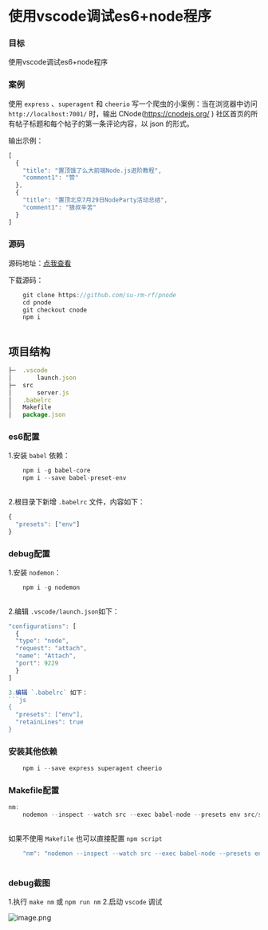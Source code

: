 # 使用vscode调试es6+node程序

### 目标

使用vscode调试es6+node程序

### 案例

使用 `express` 、`superagent` 和 `cheerio` 写一个爬虫的小案例：当在浏览器中访问 `http://localhost:7001/` 时，输出 CNode(https://cnodejs.org/ ) 社区首页的所有帖子标题和每个帖子的第一条评论内容，以 json 的形式。

输出示例：

```js
[
  {
    "title": "置顶饿了么大前端Node.js进阶教程",
	"comment1": "赞"
  },
  {
    "title": "置顶北京7月29日NodeParty活动总结",
	"comment1": "狼叔辛苦"
  }
]

```

### 源码
 源码地址：[点我查看](https://github.com/su-rm-rf/pnode/tree/cnode)
 
 下载源码：
```js
	git clone https://github.com/su-rm-rf/pnode
	cd pnode
	git checkout cnode
	npm i	
	
```

## 项目结构

```js
├─	.vscode
│		launch.json
├─	src
│		server.js
│	.babelrc
│	Makefile
│	package.json

```

### es6配置

1.安装 `babel` 依赖：
```js
	npm i -g babel-core
	npm i --save babel-preset-env
	
```

2.根目录下新增 `.babelrc` 文件，内容如下：
```js
{
  "presets": ["env"]
}

```

### debug配置

1.安装 `nodemon`：
```js
	npm i -g nodemon
	
```

2.编辑 `.vscode/launch.json`如下：
```js
"configurations": [
  {
  "type": "node",
  "request": "attach",
  "name": "Attach",
  "port": 9229
  }
]

3.编辑 `.babelrc` 如下：
```js
{
  "presets": ["env"],
  "retainLines": true
}

```
### 安装其他依赖
```js
	npm i --save express superagent cheerio

```

### Makefile配置
```js
nm:
	nodemon --inspect --watch src --exec babel-node --presets env src/server.js
	
```

如果不使用 `Makefile` 也可以直接配置 `npm script`
```js
	"nm": "nodemon --inspect --watch src --exec babel-node --presets env src/server.js"
	
```


### debug截图

1.执行 `make nm` 或 `npm run nm`
2.启动 `vscode` 调试

![image.png](//dn-cnode.qbox.me/FpSIYTqspVmudUfFor9xVxKBH-Bh)